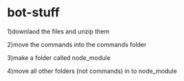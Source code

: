 # bot-stuff

1)downlaod the files and unzip them

2)move the commands into the commands folder

3)make a folder called node_module

4)move all other folders (not commands) in to node_module
